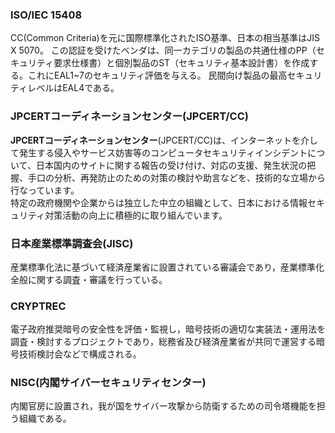 ### ISO/IEC 15408
CC(Common Criteria)を元に国際標準化されたISO基準、日本の相当基準はJIS X 5070。
この認証を受けたベンダは、同一カテゴリの製品の共通仕様のPP（セキュリティ要求仕様書）と個別製品のST（セキュリティ基本設計書）を作成する。これにEAL1~7のセキュリティ評価を与える。
民間向け製品の最高セキュリティレベルはEAL4である。

### JPCERTコーディネーションセンター(JPCERT/CC) 
**JPCERTコーディネーションセンター**(JPCERT/CC)は、インターネットを介して発生する侵入やサービス妨害等のコンピュータセキュリティインシデントについて、日本国内のサイトに関する報告の受け付け、対応の支援、発生状況の把握、手口の分析、再発防止のための対策の検討や助言などを、技術的な立場から行なっています。  
特定の政府機関や企業からは独立した中立の組織として、日本における情報セキュリティ対策活動の向上に積極的に取り組んでいます。

### 日本産業標準調査会(JISC)
産業標準化法に基づいて経済産業省に設置されている審議会であり，産業標準化全般に関する調査・審議を行っている。

### CRYPTREC
電子政府推奨暗号の安全性を評価・監視し，暗号技術の適切な実装法・運用法を調査・検討するプロジェクトであり，総務省及び経済産業省が共同で運営する暗号技術検討会などで構成される。

### NISC(内閣サイバーセキュリティセンター)
内閣官房に設置され，我が国をサイバー攻撃から防衛するための司令塔機能を担う組織である。